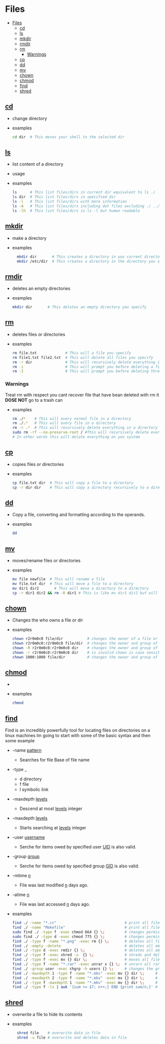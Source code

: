 # Files

- [Files](#files)
  - [cd](#cd)
  - [ls](#ls)
  - [mkdir](#mkdir)
  - [rmdir](#rmdir)
  - [rm](#rm)
    - [Warnings](#warnings)
  - [cp](#cp)
  - [dd](#dd)
  - [mv](#mv)
  - [chown](#chown)
  - [chmod](#chmod)
  - [find](#find)
  - [shred](#shred)

[Acronyms]: Tabs/Base-Knowledge.md#acronyms

## [cd](http://manpages.ubuntu.com/manpages/jammy/en/man1/cd.1.html)

- change directory
- examples

  ```bash
  cd dir  # This moves your shell to the selected dir
  ```

## [ls](http://manpages.ubuntu.com/manpages/jammy/en/man1/ls.1.html)

- list content of a directory
- usage
- examples

  ```bash
  ls      # This list files/dirs in current dir equivalent to ls ./
  ls dir  # This list files/dirs in specified dir
  ls -l   # This list files/dirs with more information
  ls -A   # This list files/dirs including dot files excluding ./ ../
  ls -lh  # This list files/dirs is ls -l but human readable
  ```

## [mkdir](http://manpages.ubuntu.com/manpages/jammy/en/man1/mkdir.1.html)

- make a directory
- examples

  ```bash
    mkdir dir       # This creates a directory in you current directory
    mkdir /etc/dir  # This creates a directory in the directory you specify
  ```

## [rmdir](http://manpages.ubuntu.com/manpages/jammy/en/man1/rmdir.1.html)

- deletes an empty directories
- examples

  ```bash
  mkdir dir       # This deletes an empty directory you specify
  ```

## [rm](http://manpages.ubuntu.com/manpages/jammy/en/man1/rm.1.html)

- deletes files or directories
- examples

  ```bash
  rm file.txt             # This will a file you specify
  rm file1.txt file2.txt  # This will delete all files you specify
  rm -r dir               # This will recursively delete everything in a directory
  rm -i                   # This will prompt you before deleting a file
  rm -I                   # This will prompt you before deleting three files or when removing recursively
  ```

### Warnings

Treat rm with respect you cant recover file that have bean deleted with rm it **DOSE NOT** go to a trash can

- examples

  ```bash
  rm ./*    # This will every normal file in a directory
  rm ./.*   # This will every file in a directory
  rm -r .*  # This will recursively delete everything in a directory including the sub directory
  sudo rm -rf --no-preserve-root / #This will recursively delete everything in / your root directory
  # In other words this will delate everything on you system
  ```

## [cp](http://manpages.ubuntu.com/manpages/jammy/en/man1/cp.1.html)

- copies files or directories
- examples

  ```bash
  cp file.txt dir  # This will copy a file to a directory
  cp -r dir dir    # This will copy a directory recursively to a directory
  ```

## [dd](http://manpages.ubuntu.com/manpages/jammy/en/man1/dd.1.html)

- Copy a file, converting and formatting according to the operands.
- examples

  ```bash
  dd
  ```

## [mv](http://manpages.ubuntu.com/manpages/jammy/en/man1/mv.1.html)

- moves/rename files or directories
- examples

  ```bash
  mv file newfile  # This will rename a file
  mv file.txt dir  # This will move a file to a directory
  mv dir1 dir2       # This will move a directory to a directory
  cp -r dir1 dir2 && rm -R dir1 # This is like mv dir1 dir2 but will  a nested directorys with content
  ```

## [chown](http://manpages.ubuntu.com/manpages/jammy/en/man1/chown.1.html)

- Changes the who owns a file or dir
- examples

  ```bash
  chown r2r0m0c0 file/dir           # changes the owner of a file or dir
  chown r2r0m0c0:r2r0m0c0 file/dir  # changes the owner and group of a file or dir
  chown -R r2r0m0c0:r2r0m0c0 dir    # changes the owner and group of a file or dir recursive
  chown -r r2r0m0c0:r2r0m0c0 dir    # is invalid chown is case sensitive
  chown 1000:1000 file/dir          # changes the owner and group of a file or dir using uid and gid
  ```

## [chmod](http://manpages.ubuntu.com/manpages/jammy/en/man1/chmod.1.html)

-
- examples

  ```bash
  chmod
  ```

## [find](http://manpages.ubuntu.com/manpages/jammy/en/man1/find.1.html)

Find is an incredibly powerfully tool for locating files on directories on a linux machines
Im going to start with some of the basic syntax and then some example

- -name <u>pattern</u>
  - Searches for file Base of file name
- -type _
  - d directory
  - f file
  - l symbolic link
- -maxdepth <u>levels</u>
  - Descend  at  most  <u>levels</u> integer
- -maxdepth <u>levels</u>
  - Starts searching at <u>levels</u> integer
- -user <u>username</u>
  - Serche for items owed by specified user [UID][Acronyms] is also valid.
- -group <u>group</u>
  - Serche for items owed by specified group [GID][Acronyms] is also valid.
- -mtime <u>n</u>
  - File was last modified <u>n</u> days  ago.
- -atime <u>n</u>
  - File was last accessed <u>n</u> days  ago.

- examples

  ```bash
  find ./ -name "*.cc"                               # print all file with .cc extension
  find ./ -name "Makefile"                           # print all file with name Makefile 
  sudo find ./ -type f -exec chmod 664 {} \;         # changes permission on all file
  sudo find ./ -type d -exec chmod 775 {} \;         # changes permission on all dirs 
  find ./ -type f -name "*.png" -exec rm {} \;       # deletes all file with .png extension
  find ./ -empty -delete                             # deletes all empty files and dirs
  find ./ -type d -exec rmdir {} \;                  # deletes all empty dirs
  find ./ -type f -exec shred -u  {} \;              # shreds and deletes all files 
  find ./ -type f -exec mv {} dir \;                 # moves all files to dir
  find ./ -type f -name "*.rar" -exec unrar x {} \;  # unrars all rar files
  find ./ -group user -exec chgrp -h users {} \;     # changes the group for user to users
  find ./ -maxdepth 1 -type f -name "*.mkv" -exec mv {} dir \;     # moves all files in current dir with .mkv extension to dir
  find ./ -maxdepth 2 -type f -name "*.mkv" -exec mv {} dir \;     # moves all files in current dir with .mkv extension to dir
  find ./ -type f -maxdepth 1 -name "*.mkv" -exec mv {} dir \;     # is invalid because maxdepth is a global option so must go before type
  find ./ -type f -ls | awk '{sum += $7; n++;} END {print sum/n;}' # averages size of all files
  ```

## [shred](http://manpages.ubuntu.com/manpages/jammy/en/man1/shred.1.html)

- overwrite a file to hide its contents
- examples

  ```bash
    shred file    # overwrite data in file
    shred -u file # overwrite and deletes data in file
  ```

